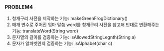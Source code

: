 ### PROBLEM4

1. 청개구리 사전을 제작하는 기능: makeGreenFrogDictionary()
2. 매개 변수로 주어진 엄마 말씀 word를 청개구리 사전을 참고해 반대로 변환해주는 기능: translateWord(String word)
3. 문자열의 길이를 검증하는 기능: isAllowedStringLegnth(String a)
4. 문자가 알파벳인지 검증하는 기능: isAlphabet(char c)
